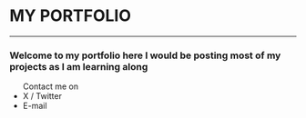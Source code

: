 <!DOCTYPE html>
<html>
	<body>
		<h1>
			<b>
				MY PORTFOLIO
			</b>
		</h1>
		<hr>
		<h3>
			Welcome to my portfolio here I would be posting most of my projects as I am learning along
		</h3>
		<ul>
			Contact me on 
			<li><a href:"https://twitter.com/Alisher_750">X / Twitter </a></li>
   			<li><a href:"alisheer750@gmail.com">E-mail</a></li>
		</ul>
	</body>
</html>
